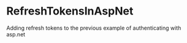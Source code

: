 # RefreshTokensInAspNet
Adding refresh tokens to the previous example of authenticating with asp.net
